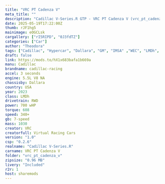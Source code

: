 ```yaml
---
title: "VRC PT Cadenza V"
meta_title: ""
description: "Cadillac V-Series.R GTP - VRC PT Cadenza V (vrc_pt_cadenza_v) by VRC by Assetto Corsa"
date: 2025-05-19T17:22:00Z
thumb: rJF1hg5
mainimage: eOGCLsk
cargallery: ["rI5RIPD", "0J3fdTZ"]
categories: ["Car"]
author: "Theodora"
tags: ["Cadillac", "Hypercar", "Dallara", "GM", "IMSA" ,"WEC", "LMDh", "Le Mans Prototype", "VRC", "USA", "R2R"]
draft: false
link: https://mods.to/hX1x683bafa1b669a
manu: Cadillac
brandname: cadillac-racing
accel: 3 seconds
engine: 5.5L V8 NA
chassisby: Dallara
country: USA
year: 2023
class: LMDh
drivetrain: RWD
power: 700 wHP
torque: 608
speed: 340+ 
gb: 7-speed
mass: 1030 
creator: VRC
creatorfull: Virtual Racing Cars
version: "1.0"
csp: "0.2.6"
realname: "Cadillac V-Series.R"
carname: VRC PT Cadenza V
folder: "vrc_pt_cadenza_v"
zipsize: "0.96 MB"
livery: "Included"
r2r: 1
host: sharemods
---
```

